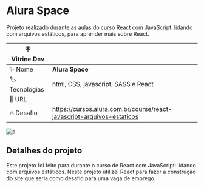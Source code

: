 # Alura Space

Projeto realizado durante as aulas do curso React com JavaScript: lidando com arquivos estáticos, para aprender mais sobre React.


| :placard: Vitrine.Dev |     |
| -------------  | --- |
| :sparkles: Nome        | **Alura Space**
| :label: Tecnologias | html, CSS, javascript, SASS e React
| :rocket: URL         | 
| :fire: Desafio     | https://cursos.alura.com.br/course/react-javascript-arquivos-estaticos


![a](https://user-images.githubusercontent.com/110056385/213236786-01eca7eb-a49e-4f06-9e1d-1b8c4a6958a9.png)


## Detalhes do projeto

Este projeto foi feito para durante o curso de React com JavaScript: lidando com arquivos estáticos.
Neste projeto utilizei React para fazer a construção do site que seria como desafio para uma vaga de emprego.
